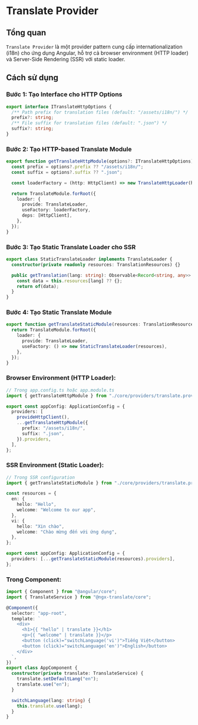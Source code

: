 # Translate Provider

## Tổng quan

`Translate Provider` là một provider pattern cung cấp internationalization (i18n) cho ứng dụng Angular, hỗ trợ cả browser environment (HTTP loader) và Server-Side Rendering (SSR) với static loader.

## Cách sử dụng

### Bước 1: Tạo Interface cho HTTP Options

```typescript
export interface ITranslateHttpOptions {
  /** Path prefix for translation files (default: "/assets/i18n/") */
  prefix?: string;
  /** File suffix for translation files (default: ".json") */
  suffix?: string;
}
```

### Bước 2: Tạo HTTP-based Translate Module

```typescript
export function getTranslateHttpModule(options?: ITranslateHttpOptions): ModuleWithProviders<TranslateModule> {
  const prefix = options?.prefix ?? "/assets/i18n/";
  const suffix = options?.suffix ?? ".json";

  const loaderFactory = (http: HttpClient) => new TranslateHttpLoader(http, prefix, suffix);

  return TranslateModule.forRoot({
    loader: {
      provide: TranslateLoader,
      useFactory: loaderFactory,
      deps: [HttpClient],
    },
  });
}
```

### Bước 3: Tạo Static Translate Loader cho SSR

```typescript
export class StaticTranslateLoader implements TranslateLoader {
  constructor(private readonly resources: TranslationResources) {}

  public getTranslation(lang: string): Observable<Record<string, any>> {
    const data = this.resources[lang] ?? {};
    return of(data);
  }
}
```

### Bước 4: Tạo Static Translate Module

```typescript
export function getTranslateStaticModule(resources: TranslationResources): ModuleWithProviders<TranslateModule> {
  return TranslateModule.forRoot({
    loader: {
      provide: TranslateLoader,
      useFactory: () => new StaticTranslateLoader(resources),
    },
  });
}
```

### Browser Environment (HTTP Loader):

```typescript
// Trong app.config.ts hoặc app.module.ts
import { getTranslateHttpModule } from "./core/providers/translate.provider";

export const appConfig: ApplicationConfig = {
  providers: [
    provideHttpClient(),
    ...getTranslateHttpModule({
      prefix: "/assets/i18n/",
      suffix: ".json",
    }).providers,
  ],
};
```

### SSR Environment (Static Loader):

```typescript
// Trong SSR configuration
import { getTranslateStaticModule } from "./core/providers/translate.provider";

const resources = {
  en: {
    hello: "Hello",
    welcome: "Welcome to our app",
  },
  vi: {
    hello: "Xin chào",
    welcome: "Chào mừng đến với ứng dụng",
  },
};

export const appConfig: ApplicationConfig = {
  providers: [...getTranslateStaticModule(resources).providers],
};
```

### Trong Component:

```typescript
import { Component } from "@angular/core";
import { TranslateService } from "@ngx-translate/core";

@Component({
  selector: "app-root",
  template: `
    <div>
      <h1>{{ "hello" | translate }}</h1>
      <p>{{ "welcome" | translate }}</p>
      <button (click)="switchLanguage('vi')">Tiếng Việt</button>
      <button (click)="switchLanguage('en')">English</button>
    </div>
  `,
})
export class AppComponent {
  constructor(private translate: TranslateService) {
    translate.setDefaultLang("en");
    translate.use("en");
  }

  switchLanguage(lang: string) {
    this.translate.use(lang);
  }
}
```
